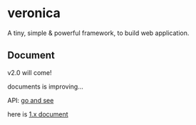 veronica
========

A tiny, simple & powerful framework, to build web application.

## Document

v2.0 will come!

documents is improving...

API: [go and see](http://gochant.github.io/veronica/api)

here is [1.x document](http://gochant.github.io/veronica/1.x)
